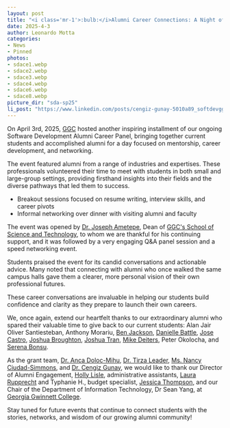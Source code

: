 ```yaml
---
layout: post
title: "<i class='mr-1'>:bulb:</i>Alumni Career Connections: A Night of Mentorship and Insight"
date: 2025-4-3
author: Leonardo Motta
categories:
- News
- Pinned
photos:
- sdace1.webp
- sdace2.webp
- sdace3.webp
- sdace4.webp
- sdace6.webp
- sdace8.webp
picture_dir: "sda-sp25"
li_post: "https://www.linkedin.com/posts/cengiz-gunay-5010a89_softdevggc-nsf-highered-activity-7264309348296802304-8k4H"
---
```

On April 3rd, 2025, [GGC](https://ggc.edu) hosted another inspiring installment
of our ongoing Software Development Alumni Career Panel, bringing together
current students and accomplished alumni for a day focused on mentorship,
career development, and networking.

The event featured alumni from a range of industries and expertises. These
professionals volunteered their time to meet with students in both small and
large-group settings, providing firsthand insights into their fields and the
diverse pathways that led them to success.

- Breakout sessions focused on resume writing, interview skills, and career pivots
- Informal networking over dinner with visiting alumni and faculty

The event was opened by
[Dr. Joseph Ametepe](https://www.linkedin.com/in/joseph-ametepe-5ab30794),
Dean of [GGC's School of Science and Technology](https://www.linkedin.com/showcase/ggc-school-of-science-and-technology/),
to whom we are thankful for his continuing support, and it was followed by a
very engaging Q&A panel session and a speed networking event.

Students praised the event for its candid conversations and actionable advice.
Many noted that connecting with alumni who once walked the same campus halls
gave them a clearer, more personal vision of their own professional futures.

These career conversations are invaluable in helping our students build
confidence and clarity as they prepare to launch their own careers.

We, once again, extend our heartfelt thanks to our extraordinary alumni who
spared their valuable time to give back to our current students:
Alan Jair Oliver Santiesteban, Anthony Morariu,
[Ben Jackson](https://www.linkedin.com/in/ben-jackson-atl),
[Danielle Battle](https://www.linkedin.com/in/danidavi0087),
[Jose Castro](https://www.linkedin.com/in/jose-castro-0525b1154),
[Joshua Broughton](https://www.linkedin.com/in/joshua-broughton-501487b6),
[Joshua Tran](https://www.linkedin.com/in/joshua-tran-9700a8118),
[Mike Deiters](https://www.linkedin.com/in/mikedeiters), Peter Okolocha, and
[Serena Bonsu](https://www.linkedin.com/in/serena-bonsu).

As the grant team, [Dr. Anca Doloc-Mihu](https://www.linkedin.com/in/anca-doloc-mihu-359aa312), [Dr. Tirza Leader](https://www.linkedin.com/in/tirza-leader-9910258a),
[Ms. Nancy Ciudad-Simmons](https://www.linkedin.com/in/nancy-ciudad-simmons-8578681b),
and [Dr. Cengiz Gunay](https://www.linkedin.com/in/cengiz-gunay-5010a89),
we would like to thank our Director of Alumni Engagement,
[Holly Lisle](https://www.linkedin.com/in/holly-lisle-9bb98b20), administrative
assistants, [Laura Rupprecht](https://www.linkedin.com/in/laura-rupprecht-30579015b)
and Typhanie H., budget specialist,
[Jessica Thompson](https://www.linkedin.com/in/jessica-thompson-06719546),
and our Chair of the Department of Information Technology, Dr Sean Yang, at
[Georgia Gwinnett College](https://www.linkedin.com/school/georgiagwinnettcollege/).

Stay tuned for future events that continue to connect students with the
stories, networks, and wisdom of our growing alumni community!
